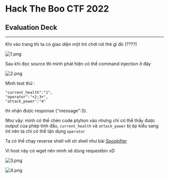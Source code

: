 # **Hack The Boo CTF 2022**
## **Evaluation Deck** 
___

Khi vào trang thì ta có giao diện một trò chơi rút thẻ gì đó (????)

![1.png](https://github.com/L4P1Nz/Hack-The-Boo/blob/main/Evaluation%20Deck/Img/1.png)

Sau khi đọc source thì mình phát hiện có thể command injection ở đây

![2.png](https://github.com/L4P1Nz/Hack-The-Boo/blob/main/Evaluation%20Deck/Img/2.png)

Mình test thử :
```
"current_health":"1",
"operator":"+2;3+",
"attack_power":"4"
```
thì nhận được response {"message":3}.

Như vậy: mình có thể chèn code ptyhon vào nhưng chỉ có thể thấy được output của phép tính đầu, `current_health` và `attack_power` bị ép kiểu sang int nên ta chỉ có thể tận dụng `operator`

Ta có thể chạy reverse shell với sh shell như bài [Spookifier](https://github.com/L4P1Nz/Hack-The-Boo/tree/main/Spookifier)

Vì host này có wget nên mình sẽ dùng requestbin xD

![3.png](https://github.com/L4P1Nz/Hack-The-Boo/blob/main/Evaluation%20Deck/Img/3.png)

![4.png](https://github.com/L4P1Nz/Hack-The-Boo/blob/main/Evaluation%20Deck/Img/4.png)